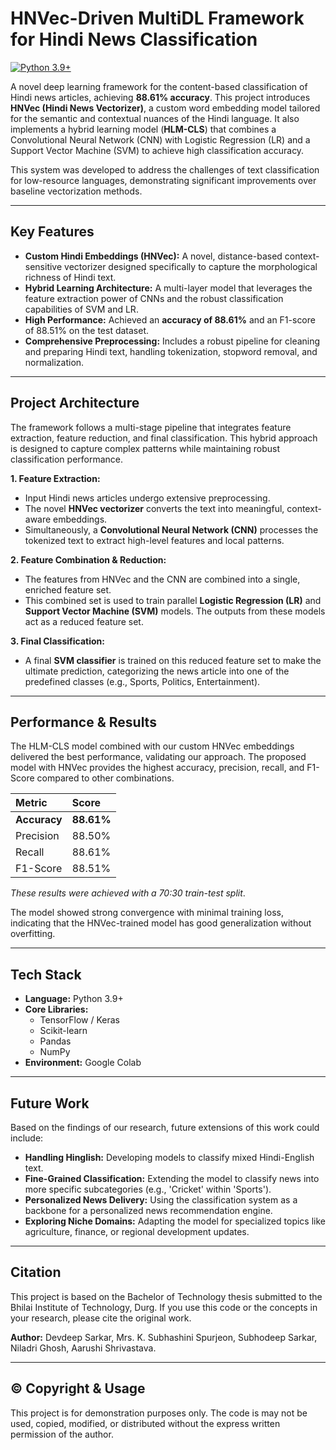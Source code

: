 # HNVec-Driven MultiDL Framework for Hindi News Classification

[![Python 3.9+](https://img.shields.io/badge/python-3.9+-blue.svg)](https://www.python.org/downloads/)

A novel deep learning framework for the content-based classification of Hindi news articles, achieving **88.61% accuracy**. This project introduces **HNVec (Hindi News Vectorizer)**, a custom word embedding model tailored for the semantic and contextual nuances of the Hindi language. It also implements a hybrid learning model (**HLM-CLS**) that combines a Convolutional Neural Network (CNN) with Logistic Regression (LR) and a Support Vector Machine (SVM) to achieve high classification accuracy.

This system was developed to address the challenges of text classification for low-resource languages, demonstrating significant improvements over baseline vectorization methods.

---
## Key Features

* **Custom Hindi Embeddings (HNVec):** A novel, distance-based context-sensitive vectorizer designed specifically to capture the morphological richness of Hindi text.
* **Hybrid Learning Architecture:** A multi-layer model that leverages the feature extraction power of CNNs and the robust classification capabilities of SVM and LR.
* **High Performance:** Achieved an **accuracy of 88.61%** and an F1-score of 88.51% on the test dataset.
* **Comprehensive Preprocessing:** Includes a robust pipeline for cleaning and preparing Hindi text, handling tokenization, stopword removal, and normalization.

---
## Project Architecture

The framework follows a multi-stage pipeline that integrates feature extraction, feature reduction, and final classification. This hybrid approach is designed to capture complex patterns while maintaining robust classification performance.



**1. Feature Extraction:**
* Input Hindi news articles undergo extensive preprocessing.
* The novel **HNVec vectorizer** converts the text into meaningful, context-aware embeddings.
* Simultaneously, a **Convolutional Neural Network (CNN)** processes the tokenized text to extract high-level features and local patterns.

**2. Feature Combination & Reduction:**
* The features from HNVec and the CNN are combined into a single, enriched feature set.
* This combined set is used to train parallel **Logistic Regression (LR)** and **Support Vector Machine (SVM)** models. The outputs from these models act as a reduced feature set.

**3. Final Classification:**
* A final **SVM classifier** is trained on this reduced feature set to make the ultimate prediction, categorizing the news article into one of the predefined classes (e.g., Sports, Politics, Entertainment).

---
## Performance & Results

The HLM-CLS model combined with our custom HNVec embeddings delivered the best performance, validating our approach. The proposed model with HNVec provides the highest accuracy, precision, recall, and F1-Score compared to other combinations.

| Metric    | Score     |
| :-------- | :-------- |
| **Accuracy** | **88.61%** |
| Precision | 88.50%    |
| Recall    | 88.61%    |
| F1-Score  | 88.51%    |

_These results were achieved with a 70:30 train-test split_.

The model showed strong convergence with minimal training loss, indicating that the HNVec-trained model has good generalization without overfitting.



---
## Tech Stack

* **Language:** Python 3.9+
* **Core Libraries:**
    * TensorFlow / Keras
    * Scikit-learn
    * Pandas
    * NumPy
* **Environment:** Google Colab

---
## Future Work

Based on the findings of our research, future extensions of this work could include:

* **Handling Hinglish:** Developing models to classify mixed Hindi-English text.
* **Fine-Grained Classification:** Extending the model to classify news into more specific subcategories (e.g., 'Cricket' within 'Sports').
* **Personalized News Delivery:** Using the classification system as a backbone for a personalized news recommendation engine.
* **Exploring Niche Domains:** Adapting the model for specialized topics like agriculture, finance, or regional development updates.

---
## Citation

This project is based on the Bachelor of Technology thesis submitted to the Bhilai Institute of Technology, Durg. If you use this code or the concepts in your research, please cite the original work.

**Author:** Devdeep Sarkar, Mrs. K. Subhashini Spurjeon, Subhodeep Sarkar, Niladri Ghosh, Aarushi Shrivastava.

---
## ©️ Copyright & Usage

This project is for demonstration purposes only. The code is may not be used, copied, modified, or distributed without the express written permission of the author.
